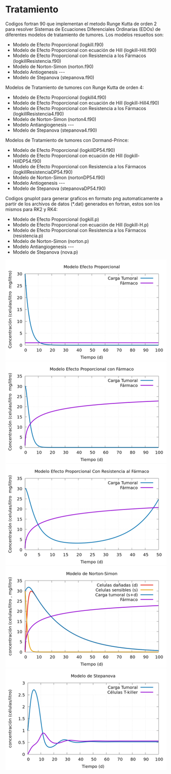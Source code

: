 # Tratamiento

Codigos fortran 90 que implementan el metodo Runge Kutta de orden 2 para resolver Sistemas de Ecuaciones Diferenciales Ordinarias (EDOs) de diferentes modelos de tratamiento de tumores. Los modelos resueltos son:

+ Modelo de Efecto Proporcional (logkill.f90)
+ Modelo de Efecto Proporcional con ecuación de Hill (logkill-Hill.f90)
+ Modelo de Efecto Proporcional con Resistencia a los Fármacos (logkillResistencia.f90)
+ Modelo de Norton-Simon (norton.f90)
+ Modelo Antiogenesis ---
+ Modelo de Stepanova (stepanova.f90)

Modelos de Tratamiento de tumores con Runge Kutta de orden 4:

+ Modelo de Efecto Proporcional (logkill4.f90)
+ Modelo de Efecto Proporcional con ecuación de Hill (logkill-Hill4.f90)
+ Modelo de Efecto Proporcional con Resistencia a los Fármacos (logkillResistencia4.f90)
+ Modelo de Norton-Simon (norton4.f90)
+ Modelo Antiangiogenesis ---
+ Modelo de Stepanova (stepanova4.f90)

Modelos de Tratamiento de tumores con Dormand-Prince:
+ Modelo de Efecto Proporcional (logkillDP54.f90)
+ Modelo de Efecto Proporcional con ecuación de Hill (logkill-HillDP54.f90)
+ Modelo de Efecto Proporcional con Resistencia a los Fármacos (logkillResistenciaDP54.f90)
+ Modelo de Norton-Simon (nortonDP54.f90)
+ Modelo Antiogenesis ---
+ Modelo de Stepanova (stepanovaDP54.f90)

Codigos gnuplot para generar graficos en formato png automaticamente a partir de los archivos de datos (*.dat) generados en fortran, estos son los mismos para RK2 y RK4:

+ Modelo de Efecto Proporcional (logkill.p)
+ Modelo de Efecto Proporcional con ecuación de Hill (logkill-H.p)
+ Modelo de Efecto Proporcional con Resistencia a los Fármacos (resistencia.p)
+ Modelo de Norton-Simon (norton.p)
+ Modelo Antiangiogenesis ---
+ Modelo de Stepanova (nova.p)

![Modelo log-kill](https://github.com/Cygnus000/tratamiento/blob/main/logkill.png)
![Modelo log-kill con ecuacion de Hill](https://github.com/Cygnus000/tratamiento/blob/main/logkill-H.png)
![Modelo log-kill con resistencia al farmaco](https://github.com/Cygnus000/tratamiento/blob/main/resistencia.png)
![Modelo norton-simon](https://github.com/Cygnus000/tratamiento/blob/main/norton.png)
![Modelo stepanova](https://github.com/Cygnus000/tratamiento/blob/main/nova.png)



